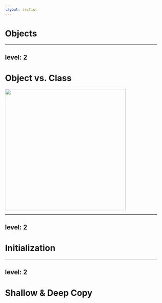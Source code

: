 ```yaml
---
layout: section
---
```

# Objects

---
level: 2
---
# Object vs. Class

<img src="https://www.runoob.com/wp-content/uploads/2013/12/object-class.jpg" width="400">

---
level: 2
---
# Initialization

---
level: 2
---
# Shallow & Deep Copy
